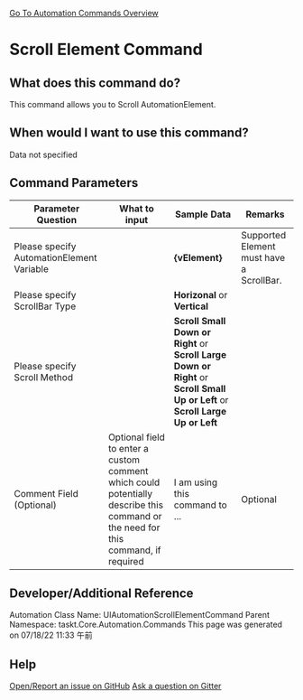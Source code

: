 <!--TITLE: Scroll Element Command -->
<!-- SUBTITLE: a command in the UIAutomation Commands group. -->
[Go To Automation Commands Overview](/automation-commands.md)


# Scroll Element Command


## What does this command do?
This command allows you to Scroll AutomationElement.


## When would I want to use this command?
Data not specified


## Command Parameters
| Parameter Question   	| What to input  	|  Sample Data 	| Remarks  	|
| ---                    | ---               | ---           | ---       |
|Please specify AutomationElement Variable||**{vElement}**|Supported Element must have a ScrollBar.|
|Please specify ScrollBar Type||**Horizonal** or **Vertical**||
|Please specify Scroll Method||**Scroll Small Down or Right** or **Scroll Large Down or Right** or **Scroll Small Up or Left** or **Scroll Large Up or Left**||
|Comment Field (Optional)|Optional field to enter a custom comment which could potentially describe this command or the need for this command, if required|I am using this command to ...|Optional|










## Developer/Additional Reference
Automation Class Name: UIAutomationScrollElementCommand
Parent Namespace: taskt.Core.Automation.Commands
This page was generated on 07/18/22 11:33 午前


## Help
[Open/Report an issue on GitHub](https://github.com/saucepleez/taskt/issues/new)
[Ask a question on Gitter](https://gitter.im/taskt-rpa/Lobby)
